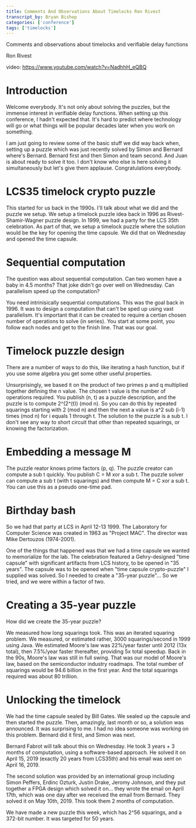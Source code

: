 ```yaml
---
title: Comments And Observations About Timelocks Ron Rivest
transcript_by: Bryan Bishop
categories: ['conference']
tags: ['timelocks']
---
```


Comments and observations about timelocks and verifiable delay functions

Ron Rivest

video: <https://www.youtube.com/watch?v=NadhhH_eQBQ>

# Introduction

Welcome everybody. It's not only about solving the puzzles, but the immense interest in verifiable delay functions. When setting up this conference, I hadn't expected that. It's hard to predict where technology will go or what things will be popular decades later when you work on something.

I am just going to review some of the basic stuff we did way back when, setting up a puzzle which was just recently solved by Simon and Bernard where's Bernard. Bernard first and then Simon and team second. And Juan is about ready to solve it too. I don't know who else is here solving it simultaneously but let's give them applause. Congratulations everybody.

# LCS35 timelock crypto puzzle

This started for us back in the 1990s. I'll talk about what we did and the puzzle we setup. We setup a timelock puzzle idea back in 1996 as Rivest-Shamir-Wagner puzzle design. In 1999, we had a party for the LCS 35th celebration. As part of that, we setup a timelock puzzle where the solution would be the key for opening the time capsule. We did that on Wednesday and opened the time capsule.

# Sequential computation

The question was about sequential computation. Can two women have a baby in 4.5 months? That joke didn't go over well on Wednesday. Can parallelism speed up the computation?

You need intrinisically sequential computations. This was the goal back in 1996. It was to design a computation that can't be sped up using vast parallelism. It's important that it can be created to require a certian chosen number of operations to solve (in series). You start at some point, you follow each nodes and get to the finish line. That was our goal.

# Timelock puzzle design

There are a number of ways to do this, like iterating a hash function, but if you use some algebra you get some other useful properties.

Unsurprisingly, we based it on the product of two primes p and q multiplied together defining the n value. The chosen t value is the number of operations required. You publish (n, t) as a puzzle description, and the puzzle is to compute 2^(2^(t)) (mod n). So you can do this by repeated squarings starting with 2 (mod n) and then the next a value is a^2 sub (i-1) times (mod n) for i equals 1 through t. The solution to the puzzle is a sub t. I don't see any way to short circuit that other than repeated squarings, or knowing the factorization.

# Embedding a message M

The puzzle reator knows prime factors (p, q). The puzzle creator can compute a sub t quickly. You publish C = M xor a sub t. The puzzle solver can compute a sub t (with t squarings) and then compute M = C xor a sub t. You can use this as a pseudo one-time pad.

# Birthday bash

So we had that party at LCS in April 12-13 1999. The Laboratory for Computer Science was created in 1963 as "Project MAC". The director was Mike Dertouzos (1974-2001).

One of the things that happened was that we had a time capsule we wanted to memorialize for the lab. The celebration featured a Gehry-designed "time capsule" with significant artifacts from LCS history, to be opened in "35 years". The capsule was to be opened when "time capsule crypto-puzzle" I supplied was solved. So I needed to create a "35-year puzzle"... So we tried, and we were within a factor of two.

# Creating a 35-year puzzle

How did we create the 35-year puzzle?

We measured how long squarings took. This was an iterated squaring problem. We measured, or estimated rather, 3000 squarings/second in 1999 using Java. We estimated Moore's law was 22%/year faster until 2012 (13x total), then 7.5%/year faster thereafter, providing 5x total speedup. Back in the 90s, Moore's law was still in full swing. That was our model of Moore's law, based on the semiconductor industry roadmaps. The total number of squarings would be 94.6 billion in the first year. And the total squarings required was about 80 trillion.

# Unlocking the timelock

We had the time capsule sealed by Bill Gates. We sealed up the capsule and then started the puzzle. Then, amazingly, last month or so, a solution was announced. It was surprising to me. I had no idea someone was working on this problem. Bernard did it first, and Simon was next.

Bernard Fabrot will talk about this on Wednesday. He took 3 years + 3 months of computation, using a software-based approach. He solved it on April 15, 2019 (exactly 20 years from LCS35th) and his email was sent on April 16, 2019.

The second solution was provided by an international group including Simon Peffers, Erdinc Ozturk, Justin Drake, Jeromy Johnson, and they put together a FPGA design which solved it on... they wrote the email on April 17th, which was one day after we received the email from Bernard. They solved it on May 10th, 2019. This took them 2 months of computation.

We have made a new puzzle this week, which has 2^56 squarings, and a 372-bit number. It was targeted for 50 years.
